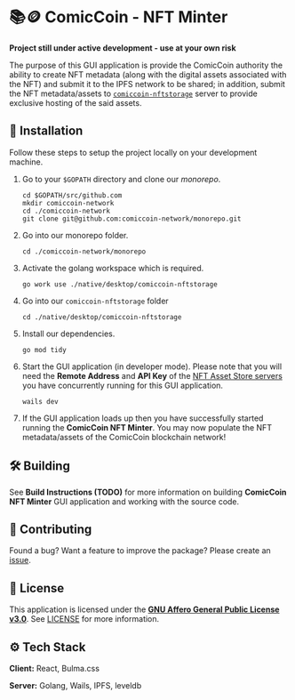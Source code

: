 # 📚🪙 ComicCoin - NFT Minter

**Project still under active development - use at your own risk**

The purpose of this GUI application is provide the ComicCoin authority the ability to create NFT metadata (along with the digital assets associated with the NFT) and submit it to the IPFS network to be shared; in addition, submit the NFT metadata/assets to [`comiccoin-nftstorage`](../comiccoin-nftstorage) server to provide exclusive hosting of the said assets.

## 👐 Installation

Follow these steps to setup the project locally on your development machine.

1. Go to your `$GOPATH` directory and clone our *monorepo*.

   ```shell
   cd $GOPATH/src/github.com
   mkdir comiccoin-network
   cd ./comiccoin-network
   git clone git@github.com:comiccoin-network/monorepo.git
   ```

2. Go into our monorepo folder.

   ```shell
   cd ./comiccoin-network/monorepo
   ```

3. Activate the golang workspace which is required.

    ```shell
    go work use ./native/desktop/comiccoin-nftstorage
    ```

4. Go into our `comiccoin-nftstorage` folder

    ```shell
    cd ./native/desktop/comiccoin-nftstorage
    ```

5. Install our dependencies.

   ```shell
   go mod tidy
   ```

6. Start the GUI application (in developer mode). Please note that you will need the **Remote Address** and **API Key** of the [NFT Asset Store servers](../comiccoin-nftstorage) you have concurrently running for this GUI application.

   ```shell
   wails dev
   ```

7. If the GUI application loads up then you have successfully started running the **ComicCoin NFT Minter**. You may now populate the NFT metadata/assets of the ComicCoin blockchain network!

## 🛠️ Building

See **Build Instructions (TODO)** for more information on building **ComicCoin NFT Minter** GUI application and working with the source code.

## 🤝 Contributing

Found a bug? Want a feature to improve the package? Please create an [issue](https://github.com/comiccoin-network/monorepo/issues/new).

## 📝 License

This application is licensed under the [**GNU Affero General Public License v3.0**](https://opensource.org/license/agpl-v3). See [LICENSE](LICENSE) for more information.

## ⚙️ Tech Stack

**Client:** React, Bulma.css

**Server:** Golang, Wails, IPFS, leveldb
